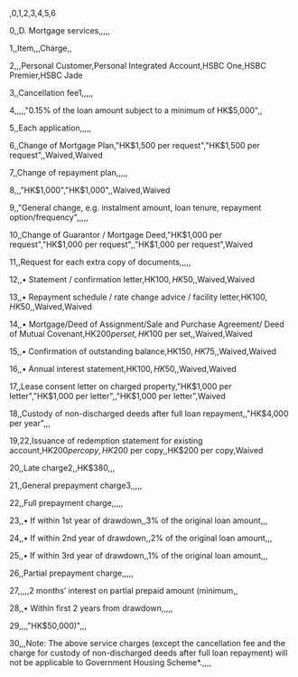 ,0,1,2,3,4,5,6
0,,D. Mortgage services,,,,,
1,,Item,,,Charge,,
2,,,Personal Customer,Personal Integrated Account,HSBC One,HSBC Premier,HSBC Jade
3,,Cancellation fee1,,,,,
4,,,,,"0.15% of the loan amount subject to a minimum of HK$5,000",,
5,,Each application,,,,,
6,,Change of Mortgage Plan,"HK$1,500 per request","HK$1,500 per request",,Waived,Waived
7,,Change of repayment plan,,,,,
8,,,"HK$1,000","HK$1,000",,Waived,Waived
9,,"General change, e.g. instalment amount, loan tenure, repayment option/frequency",,,,,
10,,Change of Guarantor / Mortgage Deed,"HK$1,000 per request","HK$1,000 per request",,"HK$1,000 per request",Waived
11,,Request for each extra copy of documents,,,,,
12,,• Statement / confirmation letter,HK$100,HK$50,,Waived,Waived
13,,• Repayment schedule / rate change advice / facility letter,HK$100,HK$50,,Waived,Waived
14,,• Mortgage/Deed of Assignment/Sale and Purchase Agreement/ Deed of Mutual Covenant,HK$200 per set,HK$100 per set,,Waived,Waived
15,,• Confirmation of outstanding balance,HK$150,HK$75,,Waived,Waived
16,,• Annual interest statement,HK$100,HK$50,,Waived,Waived
17,,Lease consent letter on charged property,"HK$1,000 per letter","HK$1,000 per letter",,"HK$1,000 per letter",Waived
18,,Custody of non-discharged deeds after full loan repayment,,"HK$4,000 per year",,,
19,22,Issuance of redemption statement for existing account,HK$200 per copy,HK$200 per copy,,HK$200 per copy,Waived
20,,Late charge2,,HK$380,,,
21,,General prepayment charge3,,,,,
22,,Full prepayment charge,,,,,
23,,• If within 1st year of drawdown,,3% of the original loan amount,,,
24,,• If within 2nd year of drawdown,,2% of the original loan amount,,,
25,,• If within 3rd year of drawdown,,1% of the original loan amount,,,
26,,Partial prepayment charge,,,,,
27,,,,,2 months’ interest on partial prepaid amount (minimum,,
28,,• Within first 2 years from drawdown,,,,,
29,,,,"HK$50,000)",,,
30,,,Note: The above service charges (except the cancellation fee and the charge for custody of non-discharged deeds after full loan repayment) will not be applicable to Government Housing Scheme*.,,,,
